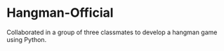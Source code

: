 # Hangman-Official
Collaborated in a group of three classmates to develop a hangman game using Python.
